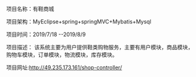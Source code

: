 项目名称：有鞋商城

项目架构：MyEclipse+spring+springMVC+Mybatis+Mysql

项目时间：2019/7/18 --2019/8/9

项目描述： 该系统主要为用户提供鞋类购物服务，主要有用户模块，商品模块，购物车模块，订单模块，物流模块，库存模块。



项目网址:http://49.235.173.161/shop-controller/

